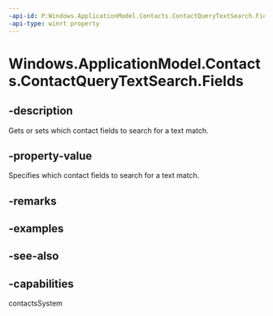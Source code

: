 ```yaml
---
-api-id: P:Windows.ApplicationModel.Contacts.ContactQueryTextSearch.Fields
-api-type: winrt property
---
```


<!-- Property syntax
public Windows.ApplicationModel.Contacts.ContactQuerySearchFields Fields { get;  set; }
-->

# Windows.ApplicationModel.Contacts.ContactQueryTextSearch.Fields

## -description
Gets or sets which contact fields to search for a text match.

## -property-value
Specifies which contact fields to search for a text match.

## -remarks

## -examples

## -see-also

## -capabilities
contactsSystem
